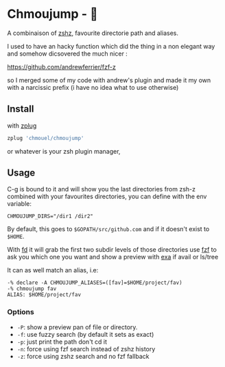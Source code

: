 # Chmoujump -  🚀

A combinaison of [zshz](https://github.com/agkozak/zsh-z), favourite
directorie path and aliases.

I used to have an hacky function which did the thing in a non elegant way and somehow dicsovered the much nicer :

https://github.com/andrewferrier/fzf-z

so I merged some of my code with andrew's plugin and made it my own with a narcissic prefix
(i have no idea what to use otherwise)

## Install

with [zplug](https://github.com/zplug/zplug)

```sh
zplug 'chmouel/chmoujump'
```

or whatever is your zsh plugin manager,

## Usage

C-g is bound to it and will show you the last directories from zsh-z combined with your favourites directories, you can define with the env variable: 

```shell
CHMOUJUMP_DIRS="/dir1 /dir2"
```

By default, this goes to `$GOPATH/src/github.com` and if it doesn't exist to `$HOME`.

With [fd](https://github.com/sharkdp/fd) it will grab the first two subdir
levels of those directories use [fzf](https://github.com/junegunn/fzf) to ask
you which one you want and show a preview with [exa](https://the.exa.website/)
if avail or ls/tree

It can as well match an alias, i.e:

```shell
-% declare -A CHMOUJUMP_ALIASES=([fav]=$HOME/project/fav)
-% chmoujump fav
ALIAS: $HOME/project/fav
```

### Options

* `-P`: show a preview pan of file or directory.
* `-f`: use fuzzy search (by default it sets as exact)
* `-p`: just print the path don't cd it
* `-n`: force using fzf search instead of zshz history
* `-z`: force using zshz search and no fzf fallback
